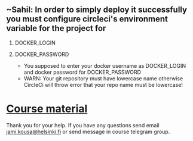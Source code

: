 ## ~Sahil: In order to simply deploy it successfully you must configure circleci's environment variable for the project for 

1. DOCKER_LOGIN
2. DOCKER_PASSWORD
   
   - You supposed to enter your docker username as DOCKER_LOGIN and docker password for DOCKER_PASSWORD
   - WARN: Your git repository must have lowercase name otherwise CircleCi will throw error that your repo name must be lowercase!
   
# [Course material](https://docker-hy.github.io)

Thank you for your help. If you have any questions send email jami.kousa@helsinki.fi or send message in course telegram group.
